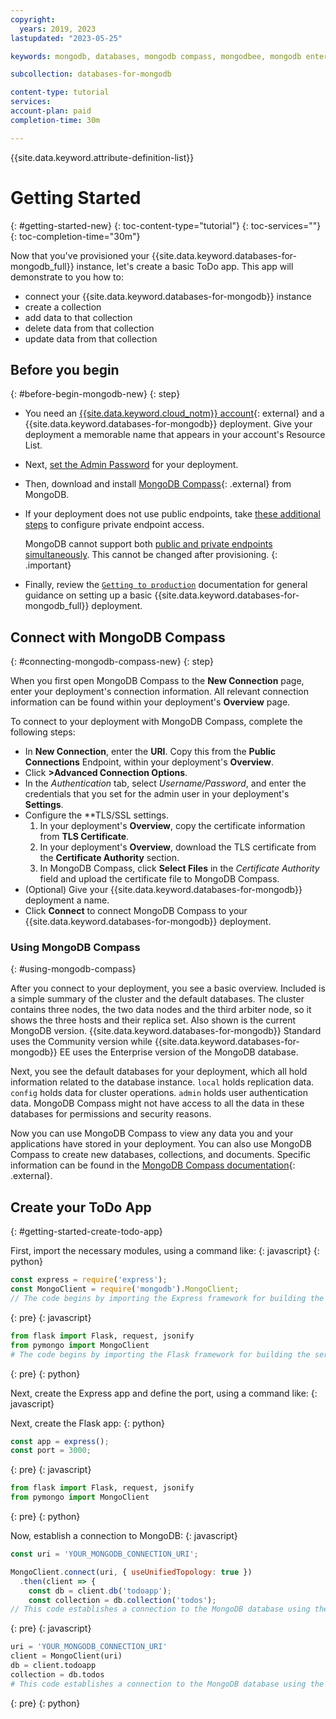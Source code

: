 ```yaml
---
copyright:
  years: 2019, 2023
lastupdated: "2023-05-25"

keywords: mongodb, databases, mongodb compass, mongodbee, mongodb enterprise, mongodb ee provision, mongodb compass, mongodb ops manager

subcollection: databases-for-mongodb

content-type: tutorial
services: 
account-plan: paid
completion-time: 30m

---
```


{{site.data.keyword.attribute-definition-list}}

# Getting Started 
{: #getting-started-new}
{: toc-content-type="tutorial"}
{: toc-services=""}
{: toc-completion-time="30m"}

Now that you've provisioned your {{site.data.keyword.databases-for-mongodb_full}} instance, let's create a basic ToDo app. This app will demonstrate to you how to:
- connect your {{site.data.keyword.databases-for-mongodb}} instance
- create a collection
- add data to that collection
- delete data from that collection
- update data from that collection

## Before you begin
{: #before-begin-mongodb-new}
{: step}

* You need an [{{site.data.keyword.cloud_notm}} account](https://cloud.ibm.com/registration){: external} and a {{site.data.keyword.databases-for-mongodb}} deployment. Give your deployment a memorable name that appears in your account's Resource List.

* Next, [set the Admin Password](/docs/databases-for-mongodb?topic=databases-for-mongodb-admin-password) for your deployment. 

* Then, download and install [MongoDB Compass](https://docs.mongodb.com/compass/master/install/){: .external} from MongoDB. 

* If your deployment does not use public endpoints, take [these additional steps](/docs/databases-for-mongodb?topic=databases-for-mongodb-service-endpoints#private-endpoints) to configure private endpoint access. 
  
   MongoDB cannot support both [public and private endpoints simultaneously](/docs/databases-for-mongodb?topic=databases-for-mongodb-service-endpoints&interface=ui#provisioning-service-endpoints). This cannot be changed after provisioning.
   {: .important}

* Finally, review the [`Getting to production`](/docs/cloud-databases?topic=cloud-databases-best-practices) documentation for general guidance on setting up a basic {{site.data.keyword.databases-for-mongodb_full}} deployment.

## Connect with MongoDB Compass
{: #connecting-mongodb-compass-new}
{: step}

When you first open MongoDB Compass to the **New Connection** page, enter your deployment's connection information. All relevant connection information can be found within your deployment's **Overview** page.

To connect to your deployment with MongoDB Compass, complete the following steps:

- In **New Connection**, enter the **URI**. Copy this from the **Public Connections** Endpoint, within your deployment's **Overview**.
- Click **>Advanced Connection Options**.
- In the _Authentication_ tab, select _Username/Password_, and enter the credentials that you set for the admin user in your deployment's **Settings**.
- Configure the **TLS/SSL settings.
    1. In your deployment's **Overview**, copy the certificate information from **TLS Certificate**.
    1. In your deployment's **Overview**, download the TLS certificate from the **Certificate Authority** section.
    1. In MongoDB Compass, click **Select Files** in the _Certificate Authority_ field and upload the certificate file to MongoDB Compass.
- (Optional) Give your {{site.data.keyword.databases-for-mongodb}} deployment a name.
- Click **Connect** to connect MongoDB Compass to your {{site.data.keyword.databases-for-mongodb}} deployment.

### Using MongoDB Compass
{: #using-mongodb-compass}

After you connect to your deployment, you see a basic overview. Included is a simple summary of the cluster and the default databases. The cluster contains three nodes, the two data nodes and the third arbiter node, so it shows the three hosts and their replica set. Also shown is the current MongoDB version. {{site.data.keyword.databases-for-mongodb}} Standard uses the Community version while {{site.data.keyword.databases-for-mongodb}} EE uses the Enterprise version of the MongoDB database.

Next, you see the default databases for your deployment, which all hold information related to the database instance. `local` holds replication data. `config` holds data for cluster operations. `admin` holds user authentication data. MongoDB Compass might not have access to all the data in these databases for permissions and security reasons.

Now you can use MongoDB Compass to view any data you and your applications have stored in your deployment. You can also use MongoDB Compass to create new databases, collections, and documents. Specific information can be found in the [MongoDB Compass documentation](https://docs.mongodb.com/compass/current/){: .external}.

## Create your ToDo App
{: #getting-started-create-todo-app}

First, import the necessary modules, using a command like:
{: javascript}
{: python}

```javascript
const express = require('express');
const MongoClient = require('mongodb').MongoClient;
// The code begins by importing the Express framework for building the server and the MongoDB client module for connecting to the MongoDB database.
```
{: pre}
{: javascript}

```python
from flask import Flask, request, jsonify
from pymongo import MongoClient
# The code begins by importing the Flask framework for building the server and the PyMongo library for connecting to the MongoDB database.
```
{: pre}
{: python}

Next, create the Express app and define the port, using a command like:
{: javascript}

Next, create the Flask app:
{: python}

```javascript
const app = express();
const port = 3000;
```
{: pre}
{: javascript}

```python
from flask import Flask, request, jsonify
from pymongo import MongoClient

```
{: pre}
{: python}

Now, establish a connection to MongoDB:
{: javascript}

```javascript
const uri = 'YOUR_MONGODB_CONNECTION_URI';

MongoClient.connect(uri, { useUnifiedTopology: true })
  .then(client => {
    const db = client.db('todoapp');
    const collection = db.collection('todos');
// This code establishes a connection to the MongoDB database using the provided connection URI. It then creates a reference to the todos collection within the todoapp database.
```
{: pre}
{: javascript}

```python
uri = 'YOUR_MONGODB_CONNECTION_URI'
client = MongoClient(uri)
db = client.todoapp
collection = db.todos
# This code establishes a connection to the MongoDB database using the provided connection URI. It then creates references to the todos collection within the todoapp database.
```
{: pre}
{: python}
